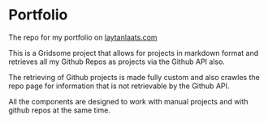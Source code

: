 # Portfolio

The repo for my portfolio on [laytanlaats.com](https://laytanlaats.com/)

This is a Gridsome project that allows for projects in markdown format and retrieves all my Github Repos as projects via the Github API also.

The retrieving of Github projects is made fully custom and also crawles the repo page for information that is not retrievable by the Github API.

All the components are designed to work with manual projects and with github repos at the same time.
 
